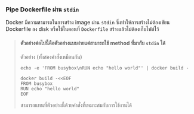 ### Pipe Dockerfile ผ่าน `stdin`

Docker มีความสามารถในการสร้าง image ผ่าน `stdin` ซึ่งทำให้การสร้างไม่ต้องเขัยน Dockerfile ลง disk หรือใช้ในตอนที่ `Dockerfile` สร้างแล้วไม่ต้องเก็บไฟล์ไว้

> #### ตัวอย่างต่อไปนี้คือตัวอย่างแบบง่ายแต่สามารถใช้ method ที่มากับ `stdin` ได้
> 
> ตัวอย่าง (ทั้งสองคำสั่งเหมือนกัน)
> 
> ```
> echo -e 'FROM busybox\nRUN echo "hello world"' | docker build -
> ```
> 
> ```
> docker build -<<EOF
> FROM busybox
> RUN echo "hello world"
> EOF
> ```
> 
> สามารถแทนที่ตัวอย่างนี้ด้วยคำสั่งที่เหมาะสมกับการใช้งานได้
